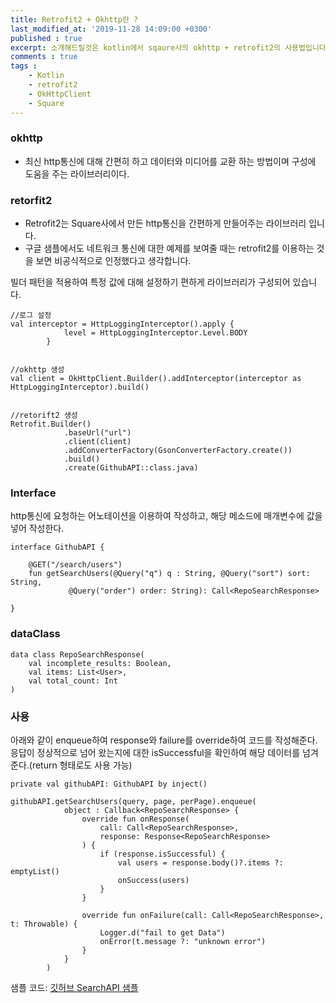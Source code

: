 ```yaml
---
title: Retrofit2 + Okhttp란 ?
last_modified_at: '2019-11-28 14:09:00 +0300'
published : true
excerpt: 소개해드릴것은 kotlin에서 sqaure사의 okhttp + retrofit2의 사용법입니다.
comments : true
tags :
    - Kotlin
    - retrofit2
    - OkHttpClient
    - Square
---
```



### okhttp

- 최신 http통신에 대해 간편히 하고 데이터와 미디어를 교환 하는 방법이며 구성에 도움을 주는 라이브러리이다.

### retorfit2

- Retrofit2는 Square사에서 만든 http통신을 간편하게 만들어주는 라이브러리 입니다.
- 구글 샘플에서도 네트워크 통신에 대한 예제를 보여줄 때는 retrofit2를 이용하는 것을 보면 비공식적으로 인정했다고 생각합니다.

빌더 패턴을 적용하여 특정 값에 대해 설정하기 편하게 라이브러리가 구성되어 있습니다.

    //로그 설정
    val interceptor = HttpLoggingInterceptor().apply {
                level = HttpLoggingInterceptor.Level.BODY
            }


    //okhttp 생성
    val client = OkHttpClient.Builder().addInterceptor(interceptor as HttpLoggingInterceptor).build()


    //retorift2 생성
    Retrofit.Builder()
                .baseUrl("url")
                .client(client)
                .addConverterFactory(GsonConverterFactory.create())
                .build()
                .create(GithubAPI::class.java)

### Interface

http통신에 요청하는 어노테이션을 이용하여 작성하고, 해당 메소드에 매개변수에 값을 넣어 작성한다.

    interface GithubAPI {

        @GET("/search/users")
        fun getSearchUsers(@Query("q") q : String, @Query("sort") sort: String,
    			 @Query("order") order: String): Call<RepoSearchResponse>

    }


### dataClass

    data class RepoSearchResponse(
        val incomplete_results: Boolean,
        val items: List<User>,
        val total_count: Int
    )

### 사용

아래와 같이 enqueue하여 response와 failure를 override하여 코드를 작성해준다.  응답이 정상적으로 넘어 왔는지에 대한 isSuccessful을 확인하여 해당 데이터를 넘겨준다.(return 형태로도 사용 가능)

    private val githubAPI: GithubAPI by inject()

    githubAPI.getSearchUsers(query, page, perPage).enqueue(
                object : Callback<RepoSearchResponse> {
                    override fun onResponse(
                        call: Call<RepoSearchResponse>,
                        response: Response<RepoSearchResponse>
                    ) {
                        if (response.isSuccessful) {
                            val users = response.body()?.items ?: emptyList()
                            onSuccess(users)
                        }
                    }

                    override fun onFailure(call: Call<RepoSearchResponse>, t: Throwable) {
                        Logger.d("fail to get Data")
                        onError(t.message ?: "unknown error")
                    }
                }
            )

샘플 코드: [깃허브 SearchAPI 샘플](https://github.com/lagoJin/GithubSearch)
